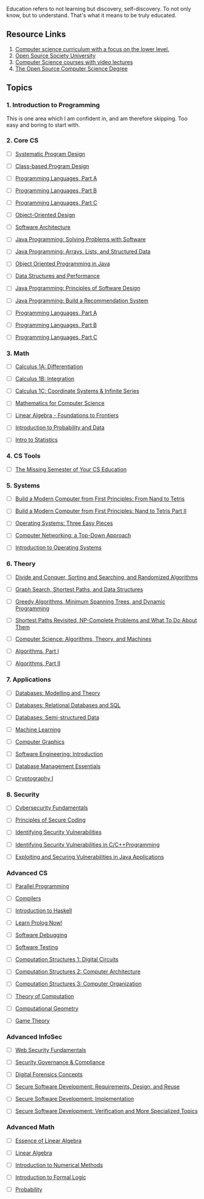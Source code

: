 Education refers to not learning but discovery, self-discovery. To not only know, but to understand. That's what it means to be truly educated.

## Resource Links

1. [Computer science curriculum with a focus on the lower level.](https://github.com/m0r4a/awesome-MIT-OCW)
2. [Open Source Society University](https://github.com/ossu/computer-science)
3. [Computer Science courses with video lectures](https://github.com/Developer-Y/cs-video-courses)
4. [The Open Source Computer Science Degree](https://github.com/ForrestKnight/open-source-cs)

## Topics

### 1. Introduction to Programming

This is one area which I am confident in, and am therefore skipping. Too easy and boring to start with.

### 2. Core CS

- [ ] [Systematic Program Design](https://github.com/ossu/computer-science/blob/master/coursepages/spd/README.md)
- [ ] [Class-based Program Design](https://course.ccs.neu.edu/cs2510sp22/index.html)
- [ ] [Programming Languages, Part A](https://www.coursera.org/learn/programming-languages)
- [ ] [Programming Languages, Part B](https://www.coursera.org/learn/programming-languages-part-b)
- [ ] [Programming Languages, Part C](https://www.coursera.org/learn/programming-languages-part-c)
- [ ] [Object-Oriented Design](https://course.ccs.neu.edu/cs3500f19/)
- [ ] [Software Architecture](https://www.coursera.org/learn/software-architecture)
- [ ] [Java Programming: Solving Problems with Software](https://imp.i384100.net/GjkPGV)
- [ ] [Java Programming: Arrays, Lists, and Structured Data](https://imp.i384100.net/15knRR)
- [ ] [Object Oriented Programming in Java](https://imp.i384100.net/ZdznBq)
- [ ] [Data Structures and Performance](https://imp.i384100.net/oevm0b)
- [ ] [Java Programming: Principles of Software Design](https://imp.i384100.net/zavZrO)
- [ ] [Java Programming: Build a Recommendation System](https://imp.i384100.net/n1vro6)
- [ ] [Programming Languages, Part A](https://github.com/ForrestKnight/open-source-cs/blob/master/imp.i384100.net/6b13oK)
- [ ] [Programming Languages, Part B](https://imp.i384100.net/2rebMz)
- [ ] [Programming Languages, Part C](https://imp.i384100.net/Ryogm9)


### 3. Math

- [ ] [Calculus 1A: Differentiation](https://openlearninglibrary.mit.edu/courses/course-v1:MITx+18.01.1x+2T2019/about)
- [ ] [Calculus 1B: Integration](https://openlearninglibrary.mit.edu/courses/course-v1:MITx+18.01.2x+3T2019/about)
- [ ] [Calculus 1C: Coordinate Systems & Infinite Series](https://openlearninglibrary.mit.edu/courses/course-v1:MITx+18.01.3x+1T2020/about)
- [ ] [Mathematics for Computer Science](https://openlearninglibrary.mit.edu/courses/course-v1:OCW+6.042J+2T2019/about)
- [ ] [Linear Algebra - Foundations to Frontiers](https://www.edx.org/course/linear-algebra-foundations-to-frontiers)
- [ ] [Introduction to Probability and Data](https://imp.i384100.net/9WZ4E0)
- [ ] [Intro to Statistics](https://imp.i115008.net/intro-to-statistics)


### 4. CS Tools

- [ ] [The Missing Semester of Your CS Education](https://missing.csail.mit.edu/)


### 5. Systems

- [ ] [Build a Modern Computer from First Principles: From Nand to Tetris](https://www.coursera.org/learn/build-a-computer)
- [ ] [Build a Modern Computer from First Principles: Nand to Tetris Part II](https://www.coursera.org/learn/nand2tetris2)
- [ ] [Operating Systems: Three Easy Pieces](https://github.com/ossu/computer-science/blob/master/coursepages/ostep/README.md)
- [ ] [Computer Networking: a Top-Down Approach](http://gaia.cs.umass.edu/kurose_ross/online_lectures.htm)
- [ ] [Introduction to Operating Systems](https://imp.i115008.net/introduction-to-operating-systems)


### 6. Theory

- [ ] [Divide and Conquer, Sorting and Searching, and Randomized Algorithms](https://www.coursera.org/learn/algorithms-divide-conquer)
- [ ] [Graph Search, Shortest Paths, and Data Structures](https://www.coursera.org/learn/algorithms-graphs-data-structures)
- [ ] [Greedy Algorithms, Minimum Spanning Trees, and Dynamic Programming](https://www.coursera.org/learn/algorithms-greedy)
- [ ] [Shortest Paths Revisited, NP-Complete Problems and What To Do About Them](https://www.coursera.org/learn/algorithms-npcomplete)
- [ ] [Computer Science: Algorithms, Theory, and Machines](https://imp.i384100.net/7mVROr)
- [ ] [Algorithms, Part I](https://imp.i384100.net/DVm9eo)
- [ ] [Algorithms, Part II](https://imp.i384100.net/jW4xyv)


### 7. Applications

- [ ] [Databases: Modelling and Theory](https://www.edx.org/course/modeling-and-theory)
- [ ] [Databases: Relational Databases and SQL](https://www.edx.org/course/databases-5-sql)
- [ ] [Databases: Semi-structured Data](https://www.edx.org/course/semistructured-data)
- [ ] [Machine Learning](https://www.coursera.org/specializations/machine-learning-introduction)
- [ ] [Computer Graphics](https://www.edx.org/course/computer-graphics-2)
- [ ] [Software Engineering: Introduction](https://www.edx.org/learn/software-engineering/university-of-british-columbia-software-engineering-introduction)
- [ ] [Database Management Essentials](https://imp.i384100.net/kjvDMn)
- [ ] [Cryptography I](https://imp.i384100.net/DVm9ej)


### 8. Security

- [ ] [Cybersecurity Fundamentals](https://www.edx.org/course/cybersecurity-fundamentals)
- [ ] [Principles of Secure Coding](https://www.coursera.org/learn/secure-coding-principles)
- [ ] [Identifying Security Vulnerabilities](https://www.coursera.org/learn/identifying-security-vulnerabilities)
- [ ] [Identifying Security Vulnerabilities in C/C++Programming](https://www.coursera.org/learn/identifying-security-vulnerabilities-c-programming)
- [ ] [Exploiting and Securing Vulnerabilities in Java Applications](https://www.coursera.org/learn/exploiting-securing-vulnerabilities-java-applications)


### Advanced CS

- [ ] [Parallel Programming](https://www.coursera.org/learn/scala-parallel-programming)
- [ ] [Compilers](https://www.edx.org/course/compilers)
- [ ] [Introduction to Haskell](https://www.seas.upenn.edu/~cis194/fall16/)
- [ ] [Learn Prolog Now!](https://www.let.rug.nl/bos/lpn//lpnpage.php?pageid=online)
- [ ] [Software Debugging](https://www.youtube.com/playlist?list=PLAwxTw4SYaPkxK63TiT88oEe-AIBhr96A)
- [ ] [Software Testing](https://www.youtube.com/playlist?list=PLAwxTw4SYaPkWVHeC_8aSIbSxE_NXI76g)
- [ ] [Computation Structures 1: Digital Circuits](https://learning.edx.org/course/course-v1:MITx+6.004.1x_3+3T2016)
- [ ] [Computation Structures 2: Computer Architecture](https://learning.edx.org/course/course-v1:MITx+6.004.2x+3T2015)
- [ ] [Computation Structures 3: Computer Organization](https://learning.edx.org/course/course-v1:MITx+6.004.3x_2+1T2017)
- [ ] [Theory of Computation](https://ocw.mit.edu/courses/18-404j-theory-of-computation-fall-2020/)
- [ ] [Computational Geometry](https://www.edx.org/course/computational-geometry)
- [ ] [Game Theory](https://www.coursera.org/learn/game-theory-1)


### Advanced InfoSec

- [ ] [Web Security Fundamentals](https://www.edx.org/course/web-security-fundamentals)
- [ ] [Security Governance & Compliance](https://www.coursera.org/learn/security-governance-compliance)
- [ ] [Digital Forensics Concepts](https://www.coursera.org/learn/digital-forensics-concepts)
- [ ] [Secure Software Development: Requirements, Design, and Reuse](https://www.edx.org/course/secure-software-development-requirements-design-and-reuse)
- [ ] [Secure Software Development: Implementation](https://www.edx.org/course/secure-software-development-implementation)
- [ ] [Secure Software Development: Verification and More Specialized Topics](https://www.edx.org/course/secure-software-development-verification-and-more-specialized-topics)


### Advanced Math

- [ ] [Essence of Linear Algebra](https://www.youtube.com/playlist?list=PLZHQObOWTQDPD3MizzM2xVFitgF8hE_ab)
- [ ] [Linear Algebra](https://ocw.mit.edu/courses/mathematics/18-06sc-linear-algebra-fall-2011/)
- [ ] [Introduction to Numerical Methods](https://ocw.mit.edu/courses/mathematics/18-335j-introduction-to-numerical-methods-spring-2019/index.htm)
- [ ] [Introduction to Formal Logic](https://forallx.openlogicproject.org/)
- [ ] [Probability](https://projects.iq.harvard.edu/stat110/home)

